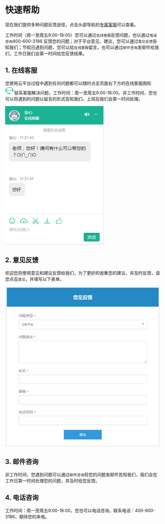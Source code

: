 # 快速帮助

现在我们提供多种问题反馈途径，点击头部导航的[专属客服](https://console.biocloud.net/static/index.html#/customerService/customerservice)可以查看。

工作时间（周一至周五9:00-18:00）您可以通过`在线客服`反馈问题，也以通过`电话咨询`400-600-3186 反馈您的问题；对于平台意见、建议，您可以通过`意见反馈`告知我们；节假日遇到问题，您可以给`在线客服`留言，也可以通过`邮件咨询`发邮件给我们，工作日我们会第一时间给您反馈结果。

## 1. 在线客服

您使用云平台过程中遇到任何问题都可以随时点击页面右下方的在线客服图标![online_surport](./img/online_surport.png)联系客服解决问题，工作时间：周一至周五9:00-18:00，非工作时间，您也可以将遇到的问题以留言的形式告知我们，上班后我们会第一时间处理。

![online-surport-dialog](./img/online-surport-dialog.png)

## 2. 意见反馈

欢迎您将使用意见和建议反馈给我们，为了更好的收集您的建议，并及时反馈，请您点击`意见`，并填写以下表单。

![feedback-form](./img/feedback-form.png)

## 3. 邮件咨询

非工作时间，您遇到问题可以通过`邮件咨询`将您的问题发邮件告知我们，我们会在工作日第一时间处理您的问题，并及时给您反馈。

## 4. 电话咨询

工作时间：周一至周五9:00-18:00，您也可以电话咨询，联系电话：400-600-3186，期待您的来电。